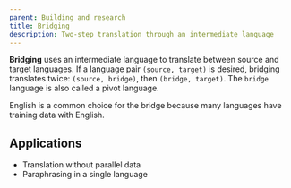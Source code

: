 ```yaml
---
parent: Building and research
title: Bridging
description: Two-step translation through an intermediate language
---
```


**Bridging** uses an intermediate language to translate between source and target languages.
If a language pair `(source, target)` is desired, bridging translates twice: `(source, bridge)`, then `(bridge, target)`. 
The `bridge` language is also called a pivot language. 

English is a common choice for the bridge because many languages have training data with English.

## Applications

- Translation without parallel data
- Paraphrasing in a single language

